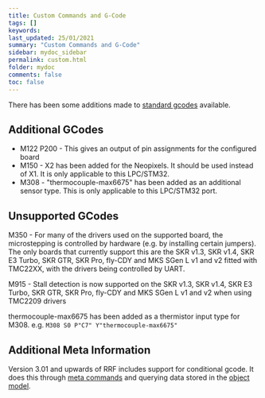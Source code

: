 ```yaml
---
title: Custom Commands and G-Code
tags: []
keywords: 
last_updated: 25/01/2021
summary: "Custom Commands and G-Code"
sidebar: mydoc_sidebar
permalink: custom.html
folder: mydoc
comments: false
toc: false
---
```


There has been some additions made to [standard gcodes](https://duet3d.dozuki.com/Wiki/Gcode) available.

## Additional GCodes
- M122 P200 - This gives an output of pin assignments for the configured board
- M150 - X2 has been added for the Neopixels. It should be used instead of X1. It is only applicable to this LPC/STM32.
- M308 - "thermocouple-max6675" has been added as an additional sensor type. This is only applicable to this LPC/STM32 port.

## Unsupported GCodes

M350 - For many of the drivers used on the supported board, the microstepping is controlled by hardware (e.g. by installing certain jumpers). The only boards that currently support this are the SKR v1.3, SKR v1.4, SKR E3 Turbo, SKR GTR, SKR Pro, fly-CDY and MKS SGen L v1 and v2 fitted with TMC22XX, with the drivers being controlled by UART.

M915 - Stall detection is now supported on the SKR v1.3, SKR v1.4, SKR E3 Turbo, SKR GTR, SKR Pro, fly-CDY and MKS SGen L v1 and v2 when using TMC2209 drivers

thermocouple-max6675 has been added as a thermistor input type for M308. e.g. 
```M308 S0 P"C7" Y"thermocouple-max6675"```

## Additional Meta Information
Version 3.01 and upwards of RRF includes support for conditional gcode. It does this through [meta commands](https://duet3d.dozuki.com/Wiki/GCode_Meta_Commands) and querying data stored in the [object model](https://duet3d.dozuki.com/Wiki/Object_Model_of_RepRapFirmware).